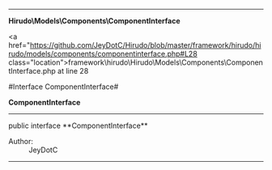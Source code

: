 
- - -

**Hirudo\Models\Components\ComponentInterface**


<a href="https://github.com/JeyDotC/Hirudo/blob/master/framework/hirudo/hirudo/models/components/componentinterface.php#L28 class="location">framework\hirudo\Hirudo\Models\Components\ComponentInterface.php at line 28</a>

#Interface ComponentInterface#

**ComponentInterface**




- - -

<p class="signature">public  interface **ComponentInterface**</p>

<div class="comment" id="overview_description"><p></p></div>

<dl>
<dt>Author:</dt>
<dd>JeyDotC</dd>
</dl>


- - -

